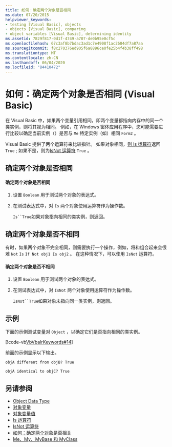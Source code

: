 ```yaml
---
title: 如何：确定两个对象是否相同
ms.date: 07/20/2015
helpviewer_keywords:
- testing [Visual Basic], objects
- objects [Visual Basic], comparing
- object variables [Visual Basic], determining identity
ms.assetid: 7829f817-0d1f-4749-a707-de0b95e0cf5c
ms.openlocfilehash: 67c3af8b7bdac3ad1c7e4908f1ac2684df7a87aa
ms.sourcegitcommit: f8c270376ed905f6a8896ce0fe25b4f4b38ff498
ms.translationtype: MT
ms.contentlocale: zh-CN
ms.lasthandoff: 06/04/2020
ms.locfileid: "84410472"
---
```

# <a name="how-to-determine-whether-two-objects-are-identical-visual-basic"></a>如何：确定两个对象是否相同 (Visual Basic)
在 Visual Basic 中，如果两个变量引用相同，即两个变量都指向内存中的同一个类实例，则将其视为相同。 例如，在 Windows 窗体应用程序中，您可能需要进行比较以确定当前实例（）是否与 `Me` 特定实例（如）相同 `Form2` 。  
  
 Visual Basic 提供了两个运算符来比较指针。 如果对象相同，[则 Is 运算符](../../../language-reference/operators/is-operator.md)返回 `True` ; 如果不是，则为[IsNot 运算符](../../../language-reference/operators/isnot-operator.md) `True` 。  
  
## <a name="determining-if-two-objects-are-identical"></a>确定两个对象是否相同  
  
#### <a name="to-determine-if-two-objects-are-identical"></a>确定两个对象是否相同  
  
1. 设置 `Boolean` 用于测试两个对象的表达式。  
  
2. 在测试表达式中，对 `Is` 两个对象使用运算符作为操作数。  
  
     `Is``True`如果对象指向相同的类实例，则返回。  
  
## <a name="determining-if-two-objects-are-not-identical"></a>确定两个对象是否不相同  
 有时，如果两个对象不完全相同，则需要执行一个操作，例如，将和组合起来会很难 `Not` `Is` `If Not obj1 Is obj2` 。 在这种情况下，可以使用 `IsNot` 运算符。  
  
#### <a name="to-determine-if-two-objects-are-not-identical"></a>确定两个对象是否不相同  
  
1. 设置 `Boolean` 用于测试两个对象的表达式。  
  
2. 在测试表达式中，对 `IsNot` 两个对象使用运算符作为操作数。  
  
     `IsNot``True`如果对象未指向同一类实例，则返回。  
  
## <a name="example"></a>示例  
 下面的示例测试变量对 `Object` ，以确定它们是否指向相同的类实例。  
  
 [!code-vb[VbVbalrKeywords#14](~/samples/snippets/visualbasic/VS_Snippets_VBCSharp/VbVbalrKeywords/VB/class7.vb#14)]  
  
 前面的示例显示以下输出。  
  
 `objA different from objB? True`  
  
 `objA identical to objC? True`  
  
## <a name="see-also"></a>另请参阅

- [Object Data Type](../../../language-reference/data-types/object-data-type.md)
- [对象变量](object-variables.md)
- [对象变量值](object-variable-values.md)
- [Is 运算符](../../../language-reference/operators/is-operator.md)
- [IsNot 运算符](../../../language-reference/operators/isnot-operator.md)
- [如何：确定两个对象是否相关](how-to-determine-whether-two-objects-are-related.md)
- [Me、My、MyBase 和 MyClass](../../program-structure/me-my-mybase-and-myclass.md)
